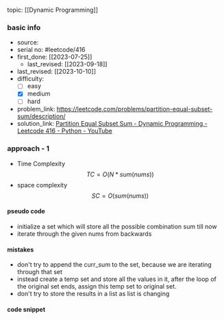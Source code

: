 topic: [[Dynamic Programming]]

### basic info
- source: 
- serial no: #leetcode/416
- first_done: [[2023-07-25]]
	- last_revised: [[2023-09-18]]
- last_revised: [[2023-10-10]]
- difficulty:
	- [ ] easy
	- [x] medium
	- [ ] hard
- problem_link: https://leetcode.com/problems/partition-equal-subset-sum/description/
- solution_link: [Partition Equal Subset Sum - Dynamic Programming - Leetcode 416 - Python - YouTube](https://www.youtube.com/watch?v=IsvocB5BJhw)

### approach - 1
- Time Complexity $$TC = O(N*sum(nums))$$
- space complexity $$SC = O(sum(nums))$$

#### pseudo code
- initialize a set which will store all the possible combination sum till now
- iterate through the given nums from backwards
#### mistakes
- don't try to append the curr_sum to the set, because we are iterating through that set
- instead create a temp set and store all the values in it, after the loop of the original set ends, assign this temp set to original set.
- don't try to store the results in a list as list is changing
#### code snippet
```python

```